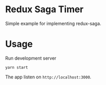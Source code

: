 Redux Saga Timer
===

Simple example for implementing redux-saga.

Usage
===

Run development server

```
yarn start
```

The app listen on `http://localhost:3000`.

